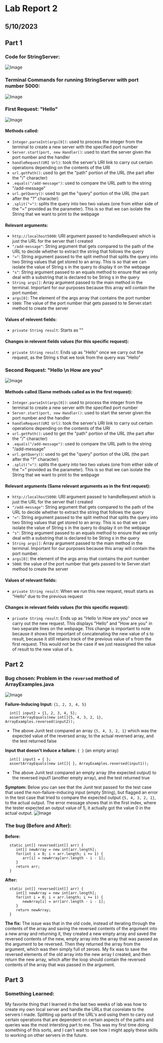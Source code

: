 # Lab Report 2
## 5/10/2023

## Part 1
### Code for StringServer:
![Image](StringServerFile.png)

### Terminal Commands for running StringServer with port number 5000:
![Image](StringServerTerminal.png)

### First Request: "Hello"
![Image](FirstString.png)

#### Methods called:

- `Integer.parseInt(args[0])`: used to process the integer from the terminal to create a new server with the specified port number
- `Server.start(port, new Handler()`: used to start the server given the port number and the handler
- `handleRequest(URI Url)`: took the server's URI link to carry out certain operations depending on the contents of the URI
- `url.getPath()`: used to get the "path" portion of the URL (the part after the "/" character)
- `.equals("/add-message")`: used to compare the URL path to the string "/add-message"
- `url.getQuery()`: used to get the "query" portion of the URL (the part after the "?" character)
- `.split("=")`: splits the query into two two values (one from either side of the "=" provided as the parameter). This is so that we can isolate the String that we want to print to the webpage


#### Relevant arguments:

- `http://localhost5000`: URI argument passed to handleRequest which is just the URL for the server that I created
- `"/add-message"`: String argument that gets compared to the path of the URL to decide whether to extract the string that follows the query
- `"="`: String argument passed to the split method that splits the query into two String values that get stored to an array. This is so that we can isolate the value of String s in the query to display it on the webpage
- `"s"`: String argument passed to an equals method to ensure that we only deal with a substring that is declared to be String s in the query
- `String args[]`: Array argument passed to the main method in the terminal. Important for our purposes because this array will contain the port number.
- `args[0]`: The element of the args array that contains the port number
- `5000`: The value of the port number that gets passed to te Server.start method to create the server

#### Values of relevent fields:

- `private String result`: Starts as ""

#### Changes in relevent fields values (for this specific request):

- `private String result`: Ends up as "Hello" once we carry out the request, as the String s that we took from the query was "Hello"  

  

### Second Request: "Hello \n How are you"
![Image](SecondString.png)

#### Methods called (Same methods called as in the first request):

- `Integer.parseInt(args[0])`: used to process the integer from the terminal to create a new server with the specified port number
- `Server.start(port, new Handler()`: used to start the server given the port number and the handler
- `handleRequest(URI Url)`: took the server's URI link to carry out certain operations depending on the contents of the URI
- `url.getPath()`: used to get the "path" portion of the URL (the part after the "/" character)
- `.equals("/add-message")`: used to compare the URL path to the string "/add-message"
- `url.getQuery()`: used to get the "query" portion of the URL (the part after the "?" character)
- `.split("=")`: splits the query into two two values (one from either side of the "=" provided as the parameter). This is so that we can isolate the String that we want to print to the webpage

#### Relevant arguments (Same relevant arguments as in the first request):

- `http://localhost5000`: URI argument passed to handleRequest which is just the URL for the server that I created
- `"/add-message"`: String argument that gets compared to the path of the URL to decide whether to extract the string that follows the query
- `"="`: String argument passed to the split method that splits the query into two String values that get stored to an array. This is so that we can isolate the value of String s in the query to display it on the webpage
- `"s"`: String argument passed to an equals method to ensure that we only deal with a substring that is declared to be String s in the query
- `String args[]`: Array argument passed to the main method in the terminal. Important for our purposes because this array will contain the port number.
- `args[0]`: the element of the args array that contains the port number
- `5000`: the value of the port number that gets passed to te Server.start method to create the server

#### Values of relevant fields:

- `private String result`: When we run this new request, result starts as "Hello" due to the previous request

#### Changes in relevant fields values (for this specific request):

- `private String result`: Ends up as "Hello \n How are you" once we carry out the new request. This displays "Hello" and "How are you" in two separate lines on the webpage. This change is important to note because it shows the important of concatenating the new value of s to result, because it still retains track of the previous value of s from the first request. This would not be the case if we just reassigned the value of result to the new value of s.


## Part 2
### Bug chosen: Problem in the `reversed` method of ArrayExamples.java
![Image](buggyReversed.png)

**Failure-Inducing Input:** `{1, 2, 3, 4, 5}`

      int[] input2 = {1, 2, 3, 4, 5};
      assertArrayEquals(new int[]{5, 4, 3, 2, 1}, ArrayExamples.reversed(input2));
      
- The above Junit test compared an array `{5, 4, 3, 2, 1}` which was the expected value of the reversed array, to the actual reversed array, and the test returned false


**Input that doesn't induce a failure:** `{ }`  (an empty array)

      int[] input1 = { };
      assertArrayEquals(new int[]{ }, ArrayExamples.reversed(input1));
      
- The above Junit test compared an empty array (the expected output) to the reversed input1 (another empty array), and the test returned true

**Symptom:** Below you can see that the Junit test passed for the test case that used the non-failure-inducing input (empty String), but flagged an error in the test case that tried to compare the expected output `{5, 4, 3, 2, 1}`, to the actual output. The error message shows that in the first index, where the tester expected an output value of 5, it actually got the value 0 in the actual output. 
![Image](failedTest.png)

### The bug (Before and After):

**Before:**

      static int[] reversed(int[] arr) {
         int[] newArray = new int[arr.length];
         for(int i = 0; i < arr.length; i += 1) {
            arr[i] = newArray[arr.length - i - 1];
         }
         return arr;
      }
      
**After:**

      static int[] reversed(int[] arr) {
         int[] newArray = new int[arr.length];
         for(int i = 0; i < arr.length; i += 1) {
            newArray[i] = arr[arr.length - i - 1];
         }
         return newArray;
      }
  
**The fix:** The issue was that in the old code, instead of iterating through the contents of the array and saving the reversed contents of the argument into a new array and returning it, they created a new empty array and saved the reversed contents of the new, empty array into the array that was passed as the argument to be reversed. Then they returned the array from the argument, which was then simply full of zeroes. My fix was to save the reversed elements of the old array into the new array I created, and then return the new array, which after the loop should contain the reversed contents of the array that was passed in the argument.



## Part 3
### Something Learned:
My favorite thing that I learned in the last two weeks of lab was how to create my own local server and handle the URLs that coorelate to the servers I made. Splitting up parts of the URL's and using them to carry out certain operations that are dependent on certain aspects of the paths and queries was the most intersting part to me. This was my first time doing something of this sorts, and I can't wait to see how I might apply these skills to working on other servers in the future.

